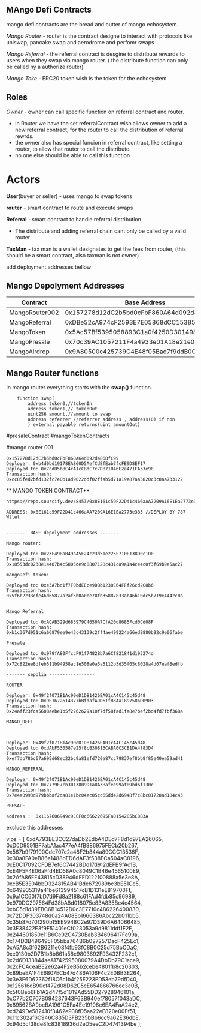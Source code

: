 ## MAngo Defi Contracts
mango defi contracts are the bread and butter of mango echosystem.

*Mango Router* - router is the contract designe to interact with protocols like uniswap, pancake swap and aerodrome and perfomr swaps

*Mango Referral* - the referral contract is desgine to distribute rewards to users when they swap via mango router. ( the distribute function can only be called ny a authorize router)

*Mango Toke* - ERC20 token wish is the token for the echosystem

## Roles

*Owner* - owner can call specific function on referral contract and router. 
- in Router we have the set referralContract wish allows owner to add a new referral contract, for the router to call the distribution of referral rewrds.
- the owner also has special funcion in referral contract, like setting a router, to allow that router to call the distribute.
- no one else should be able to call this function
# Actors
**User**(buyer or seller) - uses mango to swap tokens

**router** - smart contract to route and execute swaps

**Referral** - smart contract to handle referral distribution
- The distribute and adding referral chain cant only be called by a valid router

**TaxMan** - tax man is a wallet designates to get the fees from router, (this should be a smart contract, also taxman is not owner)



add deployment addresses bellow


## Mango Depolyment Addresses

| Contract         | Base Address                            | Bsc Address                             |
|------------------|-----------------------------------------|-----------------------------------------|
| MangoRouter002   | 0x157278d12dC2b5bd0cFbF860A64d092d486BfC99 | 0x71978719Fe4103B49bD3d7711eB22421f0410030  |
| MangoReferral    | 0xDBe52cA974cF2593E7E05868dCC15385BD9ef35C | NA                                          |
| MangoToken       | 0x5Ac57Bf5395058893C1a0f4250D301498DCB11fC | NA                                          |
| MangoPresale     | 0x70c39AC1057211F4a4933e01A18e21e06d88E888 | NA                                          |
| MangoAirdrop     | 0x9A80500c425739C4E48f05Bad7f9ddB0CAAe88f0 | NA                                          |

## Mango Router functions
In mango router everything starts with the **swap()** function.

```
    function swap(
        address token0,//tokenIn
        address token1,// tokenOut
        uint256 amount,//amount to swap
        address referrer //referrer address , address(0) if non
        ) external payable returns(uint amountOut)
```


#presaleContract
#mangoTokenContracts

#mango router 001
```
0x157278d12dC2b5bd0cFbF860A64d092d486BfC99
Deployer: 0xb4d0bd19178EA860D5AefCdEfEab7fcFE9D8EF17
Deployed to: 0x7cdD5b8C4cA1cCBdC7c7D871046E2a471FA33e90
Transaction hash: 0xcc85fed2bfd132fc7e0b1ad9022ddf02ffab5d71a19e87aa3820c3c8aa733122
```
** MANGO TOKEN CONTRACT**
```
https://repo.sourcify.dev/8453/0x8E161c59F22D41c466aAA7209A16E1Ea2773e383

ADDRESS: 0x8E161c59F22D41c466aAA7209A16E1Ea2773e383 //DEPLOY BY 787 Wllet
```


```

-------  BASE depolyment addresses -------

Mango router:

Deployed to: 0x23F498aB49aA5E24c23d51e225F710E138D0c1D0
Transaction hash: 0x18553dc0238e14407b4c5805de9c8807128c431ca9a1a4ce4c0f3f69b9e5ac27

mangoDefi token:

Deployed to: 0xe3A7bd1f7F0bdEEce9DBb1230E64FFf26cd2C8b6
Transaction hash: 0x5f6b2233cfe46d65877a2af5b0a0ee78fb35887833ab46b10dc5b719e4442c0a


Mango Referral

Deployed to: 0xACAB329d683979C4650A7CfA20d8685Fcd0Cd08F
Transaction hash: 0xb1c367d951c6a66879ee9e43c43139c2ff4ae499224a66ed8880b92c9e06fabe

Presale

Deployed to: 0x979fA80FfccF91f7482Bb7a6Cf821841d193274d
Transaction hash: 0x72c822ee8dfeb511b94958ac1e508e0a5a5112b3d35f05c8028a4d07eaf8edfb

------- sepolia -----------------

ROUTER

Deployer: 0x49f2f071B1Ac90eD1DB1426EA01cA4C145c45d48
Deployed to: 0x9E1672614377bBfdafADD61fB3Aa1897586D0903
Transaction hash: 0x24aff23fca5608aebe1b5f2262629a10f7df58fad1fa8e7bef2bd4fd7fbf368a

MANGO_DEFI



Deployer: 0x49f2f071B1Ac90eD1DB1426EA01cA4C145c45d48
Deployed to: 0xdAbF530587e25f8cB30813CABA0C3CB1DA4f83D4
Transaction hash: 0xef7db78bc67a695d68ec22bc9a81efd720a87cc79837ef8bb8f85e40ea59ad41

MANGO_REFERRAL

Deployer: 0x49f2f071B1Ac90eD1DB1426EA01cA4C145c45d48
Deployed to: 0x7779E7cb3013809D1a8A3Bafee99af09bd6f130c
Transaction hash: 0x7e4a0993d979bbbaf2da81e1bc04ec05cc65dd42d6948f7c8bc01728ad184c43

PRESALE

address :  0x1167606949c9CCF0c66622695Fa0154285bC8B3A
```



exclude this addresses

vips = [
            0xdA793BE3CC27daDb2EdbA4DEd7F8d1d97EA26065,
            0xD0D9591BF7abA1ac477eA4fB886975FECb20b267,
            0x567b9f79100Cdc707c2a48F2b844a89CCC13536F,
            0x30a8FA0eB86e1488dED6dAF3f538ECa504aC8196,
            0xE0C17092CFDB7ef6C7442BDd17d912dEFB9fAc1B,
            0xE4F5F4E06aFfd4ED58A0c8049C1B46e4565100E9,
            0x2AfA86FF43815cD38946dFFD122100888a5e3e8A,
            0xcB5E3E04bbD324815AB41Bde672989bc3bE51Ce5,
            0x649935319a41be613994517cB1D131eE819700Ff,
            0x9a1CC60f7bD7d9Fd8a2188c61FAd4fdb85c96989,
            0x970DC297564Fd38bA8d018075e83A835Bc4e4564,
            0xbC5d1d39EBC6B14512D0c3E7710c486226400830,
            0x72DDF303748d0a24A08Eb1666386Abc22b011bb5,
            0x35b8Fd70f290b15EE9948C2e97D39D6A64066485,
            0x3F38422E3f9F51401eCf023053a9d9811ddf1E2E,
            0x244601850c11B6Ce92C4730Bab3B4696417Fe99a,
            0x174D3B496495F05bba764B6b027257DacF425Ec1,
            0xA5A8c3f62B6211e08f4fb93fC8B0C25d75BbCDaC,
            0xe0130b2D7B1b8b861a58c9803692F93432F232cf,
            0x2d6D133844aeA1742595080079A4DbDb79C1ace9,
            0x2cFCAceaBE2e62a4F2eB5b2cebe4801fb8c20303,
            0x89beEA1F4E6807ECb47d486A106F4c2E0BB3E264,
            0x3e3F6D62362f18C6c1b4f25E223ED53eb79dfD40,
            0x125616dB90cf472d08D62C5cE654866766ec3c0B,
            0x5f0Beb6Fb1A2d47f5d1019Ad55DD27928946101a,
            0xC77b2C707B094237643F63B940ef78057f043aDC,
            0x89562BA9beBA1961C5Fa4Ee19106e6EA4FaA24e2,
            0xd249De582410f3462e938fD5aa22eE820e00Ff51,
            0x11c302af6C946C835D3FB235bBb6cc9a62E36dbE,
            0x94d5cf38de8fc83818936d2eD5eeC2D4741394be
        ];
